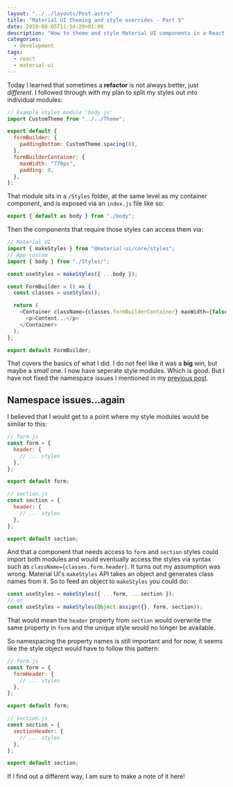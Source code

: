 ```yaml
---
layout: "../../layouts/Post.astro"
title: "Material UI theming and style overrides - Part 5"
date: 2019-08-05T11:54:29+01:00
description: "How to theme and style Material UI components in a React app - Part 5"
categories:
  - development
tags:
  - react
  - material-ui
---
```


Today I learned that sometimes a **refactor** is not always better, just _different_. I followed through with my plan to split my styles out into individual modules:

```javascript
// Example styles module 'body.js'
import CustomTheme from "../../Theme";

export default {
  formBuilder: {
    paddingBottom: CustomTheme.spacing(8),
  },
  formBuilderContainer: {
    maxWidth: "770px",
    padding: 0,
  },
};
```

That module sits in a `/Styles` folder, at the same level as my container component, and is exposed via an `index.js` file like so:

```javascript
export { default as body } from "./body";
```

<!--more-->

Then the components that require those styles can access them via:

```javascript
// Material UI
import { makeStyles } from "@material-ui/core/styles";
// App custom
import { body } from "./Styles/";

const useStyles = makeStyles({ ...body });

const FormBuilder = () => {
  const classes = useStyles();

  return (
    <Container className={classes.formBuilderContainer} maxWidth={false}>
      <p>Content...</p>
    </Container>
  );
};

export default FormBuilder;
```

That covers the basics of what I did. I do not feel like it was a **big** win, but maybe a _small_ one. I now have seperate style modules. Which is good. But I have not fixed the namespace issues I mentioned in my [previous post](https://til.neilmagee.com/post/material-ui-theming-and-style-overrides-pt4/#namespace-issues).

## Namespace issues&hellip;again

I believed that I would get to a point where my style modules would be similar to this:

```javascript
// form.js
const form = {
  header: {
    // ... styles
  },
};

export default form;
```

```javascript
// section.js
const section = {
  header: {
    // ... styles
  },
};

export default section;
```

And that a component that needs access to `form` and `section` styles could import both modules and would eventually access the styles via syntax such as `className={classes.form.header}`. It turns out my assumption was wrong. Material UI's `makeStyles` API takes an object and generates class names from it. So to feed an object to `makeStyles` you could do:

```javascript
const useStyles = makeStyles({ ...form, ...section });
// or
const useStyles = makeStyles(Object.assign({}, form, section));
```

That would mean the `header` property from `section` would overwrite the same property in `form` and the unique style would no longer be available.

So namespacing the property names is still important and for now, it seems like the style object would have to follow this pattern:

```javascript
// form.js
const form = {
  formHeader: {
    // ... styles
  },
};

export default form;
```

```javascript
// section.js
const section = {
  sectionHeader: {
    // ... styles
  },
};

export default section;
```

If I find out a different way, I am sure to make a note of it here!
